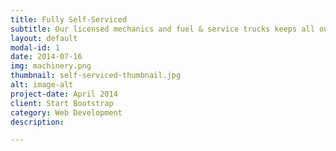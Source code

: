 ```yaml
---
title: Fully Self-Serviced
subtitle: Our licensed mechanics and fuel & service trucks keeps all our gear maintined and fueled, so you don't have to deal with third-party contractors.
layout: default
modal-id: 1
date: 2014-07-16
img: machinery.png
thumbnail: self-serviced-thumbnail.jpg
alt: image-alt
project-date: April 2014
client: Start Bootstrap
category: Web Development
description:

---
```

